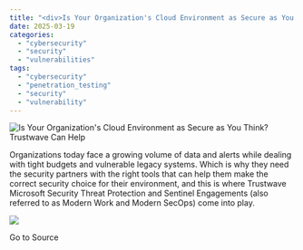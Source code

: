 ```yaml
---
title: "<div>Is Your Organization's Cloud Environment as Secure as You Think? Trustwave Can Help</div>"
date: 2025-03-19
categories: 
  - "cybersecurity"
  - "security"
  - "vulnerabilities"
tags: 
  - "cybersecurity"
  - "penetration_testing"
  - "security"
  - "vulnerability"
---
```


![Is Your Organization's Cloud Environment as Secure as You Think? Trustwave Can Help](https://www.trustwave.com/hubfs/Blogs/Trustwave_Blog/Headers/MSFT-WS-Cloud-Env-Blog-Header.jpg)

Organizations today face a growing volume of data and alerts while dealing with tight budgets and vulnerable legacy systems. Which is why they need the security partners with the right tools that can help them make the correct security choice for their environment, and this is where Trustwave Microsoft Security Threat Protection and Sentinel Engagements (also referred to as Modern Work and Modern SecOps) come into play.

![](https://track.hubspot.com/__ptq.gif?a=21158977&k=14&r=https%3A%2F%2Fwww.trustwave.com%2Fen-us%2Fresources%2Fblogs%2Ftrustwave-blog%2Fis-your-organizations-cloud-environment-as-secure-as-you-think-trustwave-can-help%2F&bu=https%253A%252F%252Fwww.trustwave.com%252Fen-us%252Fresources%252Fblogs%252Ftrustwave-blog&bvt=rss)

Go to Source
